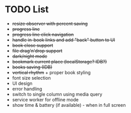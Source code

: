 # TODO List

* ~~resize observer with percent saving~~
* ~~progress line~~
* ~~progress line click navigation~~
* ~~handle in-book links and add "back" button to UI~~
* ~~book close support~~
* ~~file drag'n'drop support~~
* ~~dark/night mode~~
* ~~bookmark current place (localStorage? IDB?)~~
* ~~books saving (IDB)~~
* ~~vertical rhythm~~ + proper book styling
* font size selection
* UI design
* error handling
* switch to single column using media query
* service worker for offline mode
* show time & battery (if available) - when in full screen
